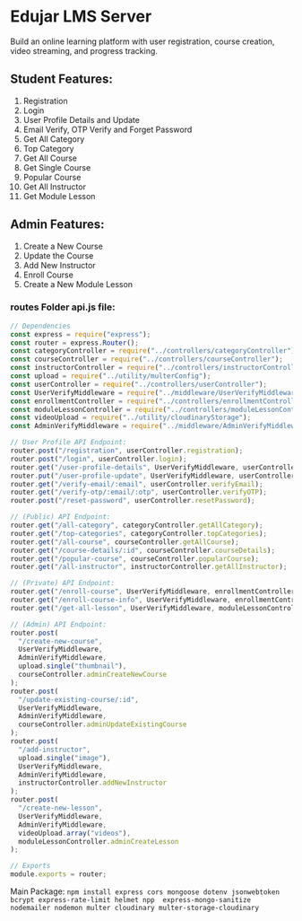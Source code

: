 # Edujar LMS Server

Build an online learning platform with user registration, course creation, video streaming, and progress tracking.

## Student Features:

1. Registration
1. Login
1. User Profile Details and Update
1. Email Verify, OTP Verify and Forget Password
1. Get All Category
1. Top Category
1. Get All Course
1. Get Single Course
1. Popular Course
1. Get All Instructor
1. Get Module Lesson

## Admin Features:

1. Create a New Course
1. Update the Course
1. Add New Instructor
1. Enroll Course
1. Create a New Module Lesson

### routes Folder api.js file:

```js
// Dependencies
const express = require("express");
const router = express.Router();
const categoryController = require("../controllers/categoryController");
const courseController = require("../controllers/courseController");
const instructorController = require("../controllers/instructorController");
const upload = require("../utility/multerConfig");
const userController = require("../controllers/userController");
const UserVerifyMiddleware = require("../middleware/UserVerifyMiddleware");
const enrollmentController = require("../controllers/enrollmentController");
const moduleLessonController = require("../controllers/moduleLessonController");
const videoUpload = require("../utility/cloudinaryStorage");
const AdminVerifyMiddleware = require("../middleware/AdminVerifyMiddleware");

// User Profile API Endpoint:
router.post("/registration", userController.registration);
router.post("/login", userController.login);
router.get("/user-profile-details", UserVerifyMiddleware, userController.userProfileDetails);
router.put("/user-profile-update", UserVerifyMiddleware, userController.userProfileUpdate);
router.get("/verify-email/:email", userController.verifyEmail);
router.get("/verify-otp/:email/:otp", userController.verifyOTP);
router.post("/reset-password", userController.resetPassword);

// (Public) API Endpoint:
router.get("/all-category", categoryController.getAllCategory);
router.get("/top-categories", categoryController.topCategories);
router.get("/all-course", courseController.getAllCourse);
router.get("/course-details/:id", courseController.courseDetails);
router.get("/popular-course", courseController.popularCourse);
router.get("/all-instructor", instructorController.getAllInstructor);

// (Private) API Endpoint:
router.get("/enroll-course", UserVerifyMiddleware, enrollmentController.courseEnroll);
router.get("/enroll-course-info", UserVerifyMiddleware, enrollmentController.enrollCourseInfo);
router.get("/get-all-lesson", UserVerifyMiddleware, moduleLessonController.getAllLesson);

// (Admin) API Endpoint:
router.post(
  "/create-new-course",
  UserVerifyMiddleware,
  AdminVerifyMiddleware,
  upload.single("thumbnail"),
  courseController.adminCreateNewCourse
);
router.post(
  "/update-existing-course/:id",
  UserVerifyMiddleware,
  AdminVerifyMiddleware,
  courseController.adminUpdateExistingCourse
);
router.post(
  "/add-instructor",
  upload.single("image"),
  UserVerifyMiddleware,
  AdminVerifyMiddleware,
  instructorController.addNewInstructor
);
router.post(
  "/create-new-lesson",
  UserVerifyMiddleware,
  AdminVerifyMiddleware,
  videoUpload.array("videos"),
  moduleLessonController.adminCreateLesson
);

// Exports
module.exports = router;
```

Main Package: `npm install express cors mongoose dotenv jsonwebtoken bcrypt express-rate-limit helmet npp  express-mongo-sanitize nodemailer nodemon multer cloudinary multer-storage-cloudinary`
